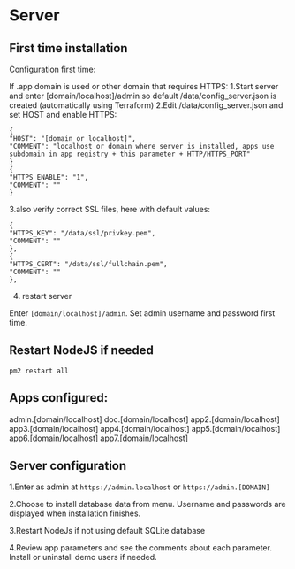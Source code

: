 # Server

## First time installation

Configuration first time:

If .app domain is used or other domain that requires HTTPS:
1.Start server and enter [domain/localhost]/admin so default /data/config_server.json is created (automatically using Terraform)
2.Edit /data/config_server.json and set HOST and enable HTTPS:

```
{
"HOST": "[domain or localhost]",
"COMMENT": "localhost or domain where server is installed, apps use subdomain in app registry + this parameter + HTTP/HTTPS_PORT"
}
{
"HTTPS_ENABLE": "1",
"COMMENT": ""
}
```

3.also verify correct SSL files, here with default values:

```
{
"HTTPS_KEY": "/data/ssl/privkey.pem",
"COMMENT": ""
},
{
"HTTPS_CERT": "/data/ssl/fullchain.pem",
"COMMENT": ""
},
```
4. restart server

Enter `[domain/localhost]/admin`.
Set admin username and password first time.	

## Restart NodeJS if needed

```
pm2 restart all
```

## Apps configured: 

admin.[domain/localhost]
doc.[domain/localhost]
app2.[domain/localhost]
app3.[domain/localhost]
app4.[domain/localhost]
app5.[domain/localhost]
app6.[domain/localhost]
app7.[domain/localhost]


## Server configuration
    
1.Enter as admin at `https://admin.localhost` or `https://admin.[DOMAIN]`

2.Choose to install database data from menu.
Username and passwords are displayed when installation finishes.

3.Restart NodeJs if not using default SQLite database

4.Review app parameters and see the comments about each parameter.
Install or uninstall demo users if needed.